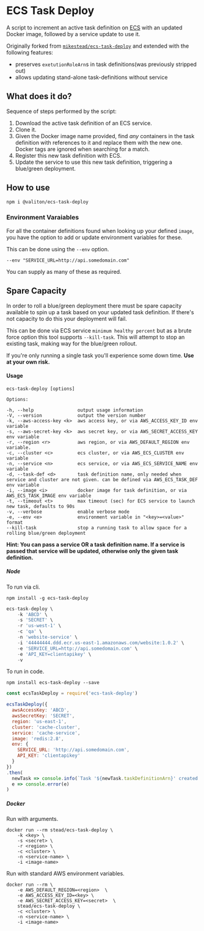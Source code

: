 # ECS Task Deploy

A script to increment an active task definition on [ECS](https://aws.amazon.com/ecs) with an updated Docker image, followed by a service update to use it.

Originally forked from [`mikestead/ecs-task-deploy`](https://github.com/mikestead/ecs-task-deploy) and extended with
the following features:
- preserves `exetutionRoleArn`s in task definitions(was previously stripped out)
- allows updating stand-alone task-definitions without service

## What does it do?

Sequence of steps performed by the script:

1. Download the active task definition of an ECS service.
1. Clone it.
1. Given the Docker image name provided, find *any* containers in the task definition with references to it and replace them with the new one. Docker tags are ignored when searching for a match.
1. Register this new task definition with ECS.
1. Update the service to use this new task definition, triggering a blue/green deployment.

## How to use

```sh
npm i @valiton/ecs-task-deploy
```

### Environment Varaiables

For all the container definitions found when looking up your defined `image`, you have the option to add or update environment variables for these.

This can be done using the `--env` option.

    --env "SERVICE_URL=http://api.somedomain.com"

You can supply as many of these as required.

## Spare Capacity

In order to roll a blue/green deployment there must be spare capacity available to spin up a task based on your updated task definition.
If there's not capacity to do this your deployment will fail.

This can be done via ECS service `minimum healthy percent` but as a brute force option this tool supports `--kill-task`.
This will attempt to stop an existing task, making way for the blue/green rollout.

If you're only running a single task you'll experience some down time. **Use at your own risk.**

#### Usage

    ecs-task-deploy [options]

    Options:

    -h, --help                output usage information
    -V, --version             output the version number
    -k, --aws-access-key <k>  aws access key, or via AWS_ACCESS_KEY_ID env variable
    -s, --aws-secret-key <k>  aws secret key, or via AWS_SECRET_ACCESS_KEY env variable
    -r, --region <r>          aws region, or via AWS_DEFAULT_REGION env variable.
    -c, --cluster <c>         ecs cluster, or via AWS_ECS_CLUSTER env variable
    -n, --service <n>         ecs service, or via AWS_ECS_SERVICE_NAME env variable
    -d, --task-def <d>        task definition name, only needed when service and cluster are not given. can be defined via AWS_ECS_TASK_DEF env variable
    -i, --image <i>           docker image for task definition, or via AWS_ECS_TASK_IMAGE env variable
    -t, --timeout <t>         max timeout (sec) for ECS service to launch new task, defaults to 90s
    -v, --verbose             enable verbose mode
    -e, --env <e>             environment variable in "<key>=<value>" format
    --kill-task               stop a running task to allow space for a rolling blue/green deployment

**Hint: You can pass a service OR a task definition name. If a service is passed
 that service will be updated, otherwise only the given task definition.**

##### Node

To run via cli.

    npm install -g ecs-task-deploy

```javascript
ecs-task-deploy \
    -k 'ABCD' \
    -s 'SECRET' \
    -r 'us-west-1' \
    -c 'qa' \
    -n 'website-service' \
    -i '44444444.ddd.ecr.us-east-1.amazonaws.com/website:1.0.2' \
    -e 'SERVICE_URL=http://api.somedomain.com' \
    -e 'API_KEY=clientapikey' \
    -v
```

To run in code.

    npm install ecs-task-deploy --save

```javascript
const ecsTaskDeploy = require('ecs-task-deploy')

ecsTaskDeploy({
  awsAccessKey: 'ABCD',
  awsSecretKey: 'SECRET',
  region: 'us-east-1',
  cluster: 'cache-cluster',
  service: 'cache-service',
  image: 'redis:2.8',
  env: {
    SERVICE_URL: 'http://api.somedomain.com',
    API_KEY: 'clientapikey'
  }
})
.then(
  newTask => console.info(`Task '${newTask.taskDefinitionArn}' created and deployed`),
  e => console.error(e)
)
```

##### Docker

Run with arguments.

    docker run --rm stead/ecs-task-deploy \
        -k <key> \
        -s <secret> \
        -r <region> \
        -c <cluster> \
        -n <service-name> \
        -i <image-name>

Run with standard AWS environment variables.

    docker run --rm \
        -e AWS_DEFAULT_REGION=<region>  \
        -e AWS_ACCESS_KEY_ID=<key> \
        -e AWS_SECRET_ACCESS_KEY=<secret>  \
        stead/ecs-task-deploy \
        -c <cluster> \
        -n <service-name> \
        -i <image-name>

